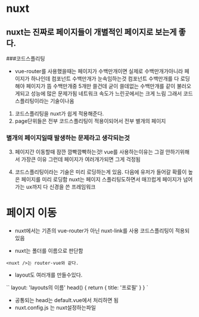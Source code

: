 # nuxt
## nuxt는 진짜로 페이지들이 개별적인 페이지로 보는게 좋다. 

###코드스플리팅
- vue-router를 사용했을때는 페이지가 수백만개이면 실제로 수백만개가아니라 페이지가 하나인데 컴포넌트 수백만개가 눈속임하는것
컴포넌트 수백만개를 다 로딩해야 페이지가 뜸 수백만개중 5개만 쓸건데 굳이 쓸데없는 수백만개를 같이 불러오게되고 성능에 많은 문제가됨
네트워크 속도가 느린곳에서는 크게 느림 그래서 코드스플리팅이라는 기술이나옴

1. 코드스플리팅을 nuxt가 쉽게 적용해준다.
2. page단위들은 전부 코드스플리팅이 적용이되어서 전부 별개의 페이지

### 별개의 페이지일때 발생하는 문제라고 생각되는것
3. 페이지간 이동할때 잠깐 깜빡깜빡하는것! vue를 사용하는이유는 그걸 안하기위해서 가장큰 이유 그런데 페이지가 여러개가되면 그게 걱정됨

4. 코드스플리팅이라는 기술은 미리 로딩하는게 있음. 다음에 유저가 들어갈 확률이 높은 페이지를 미리 로딩함
nuxt는 페이지 스플리팅도하면서 매끄럽게 페이지가 넘어가는 ux까지 다 신경을 쓴 프레임워크

# 페이지 이동

- nuxt에서는 기존의 vue-router가 아닌 nuxt-link를 사용 코드스플리팅이 적용되있음

- nuxt는 폴더를 이름으로 판단함

``
    <nuxt />는 router-vue와 같다.
``


- layout도 여러개를 만들수있다.

``
    layout: 'layouts의 이름'
    head() {
        return {
            title: '프로필'
        }
    }
`

- 공통되는 head는 default.vue에서 처리하면 됨
- nuxt.config.js 는 nuxt설정하는파일



